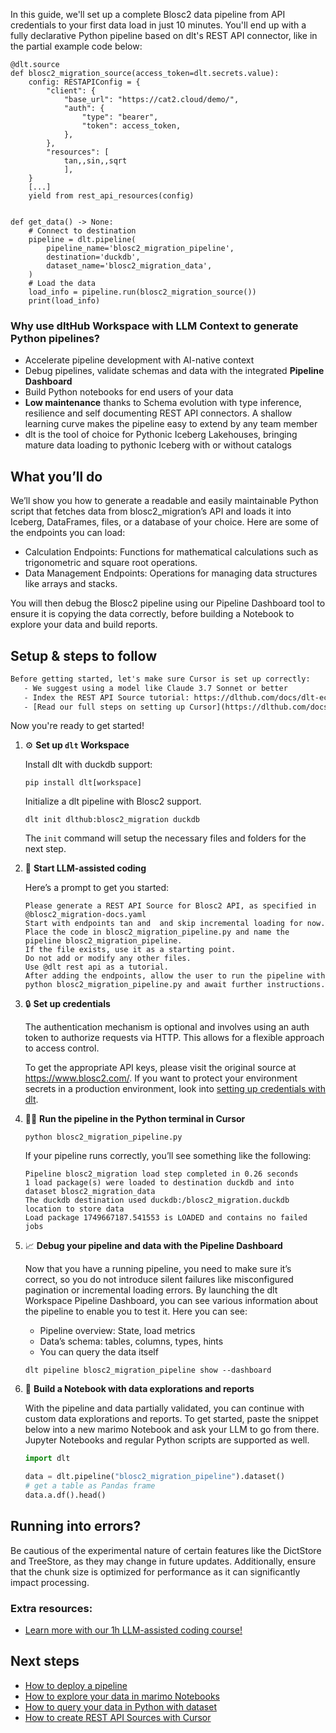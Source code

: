 In this guide, we'll set up a complete Blosc2 data pipeline from API credentials to your first data load in just 10 minutes. You'll end up with a fully declarative Python pipeline based on dlt's REST API connector, like in the partial example code below:

```python-outcome
@dlt.source
def blosc2_migration_source(access_token=dlt.secrets.value):
    config: RESTAPIConfig = {
        "client": {
            "base_url": "https://cat2.cloud/demo/",
            "auth": {
                "type": "bearer",
                "token": access_token,
            },
        },
        "resources": [
            tan,,sin,,sqrt
            ],
    }
    [...]
    yield from rest_api_resources(config)


def get_data() -> None:
    # Connect to destination
    pipeline = dlt.pipeline(
        pipeline_name='blosc2_migration_pipeline',
        destination='duckdb',
        dataset_name='blosc2_migration_data', 
    )
    # Load the data
    load_info = pipeline.run(blosc2_migration_source())
    print(load_info) 
```

### Why use dltHub Workspace with LLM Context to generate Python pipelines?

- Accelerate pipeline development with AI-native context
- Debug pipelines, validate schemas and data with the integrated **Pipeline Dashboard**
- Build Python notebooks for end users of your data
- **Low maintenance** thanks to Schema evolution with type inference, resilience and self documenting REST API connectors. A shallow learning curve makes the pipeline easy to extend by any team member
- dlt is the tool of choice for Pythonic Iceberg Lakehouses, bringing mature data loading to pythonic Iceberg with or without catalogs

## What you’ll do

We’ll show you how to generate a readable and easily maintainable Python script that fetches data from blosc2_migration’s API and loads it into Iceberg, DataFrames, files, or a database of your choice. Here are some of the endpoints you can load:

- Calculation Endpoints: Functions for mathematical calculations such as trigonometric and square root operations.
- Data Management Endpoints: Operations for managing data structures like arrays and stacks.

You will then debug the Blosc2 pipeline using our Pipeline Dashboard tool to ensure it is copying the data correctly, before building a Notebook to explore your data and build reports.

## Setup & steps to follow

```default
Before getting started, let's make sure Cursor is set up correctly:
   - We suggest using a model like Claude 3.7 Sonnet or better
   - Index the REST API Source tutorial: https://dlthub.com/docs/dlt-ecosystem/verified-sources/rest_api/ and add it to context as **@dlt rest api**
   - [Read our full steps on setting up Cursor](https://dlthub.com/docs/dlt-ecosystem/llm-tooling/cursor-restapi#23-configuring-cursor-with-documentation)
```

Now you're ready to get started!

1. ⚙️ **Set up `dlt` Workspace**
    
    Install dlt with duckdb support:
    ```shell
    pip install dlt[workspace]
    ```

    Initialize a dlt pipeline with Blosc2 support.
    ```shell
    dlt init dlthub:blosc2_migration duckdb
    ```

    The `init` command will setup the necessary files and folders for the next step.
    
2. 🤠 **Start LLM-assisted coding**
    
    Here’s a prompt to get you started:
    
    ```prompt
    Please generate a REST API Source for Blosc2 API, as specified in @blosc2_migration-docs.yaml 
    Start with endpoints tan and  and skip incremental loading for now. 
    Place the code in blosc2_migration_pipeline.py and name the pipeline blosc2_migration_pipeline. 
    If the file exists, use it as a starting point. 
    Do not add or modify any other files. 
    Use @dlt rest api as a tutorial. 
    After adding the endpoints, allow the user to run the pipeline with python blosc2_migration_pipeline.py and await further instructions.
    ```

    
3. 🔒 **Set up credentials** 
    
    The authentication mechanism is optional and involves using an auth token to authorize requests via HTTP. This allows for a flexible approach to access control.
    
    To get the appropriate API keys, please visit the original source at https://www.blosc2.com/.
    If you want to protect your environment secrets in a production environment, look into [setting up credentials with dlt](https://dlthub.com/docs/walkthroughs/add_credentials).
    
4. 🏃‍♀️ **Run the pipeline in the Python terminal in Cursor**
    
    ```shell
    python blosc2_migration_pipeline.py
    ```
    
    If your pipeline runs correctly, you’ll see something like the following:
    
    ```shell
    Pipeline blosc2_migration load step completed in 0.26 seconds
    1 load package(s) were loaded to destination duckdb and into dataset blosc2_migration_data
    The duckdb destination used duckdb:/blosc2_migration.duckdb location to store data
    Load package 1749667187.541553 is LOADED and contains no failed jobs
    ```
    
5. 📈 **Debug your pipeline and data with the Pipeline Dashboard**

    Now that you have a running pipeline, you need to make sure it’s correct, so you do not introduce silent failures like misconfigured pagination or incremental loading errors. By launching the dlt Workspace Pipeline Dashboard, you can see various information about the pipeline to enable you to test it. Here you can see:
    - Pipeline overview: State, load metrics
    - Data’s schema: tables, columns, types, hints
    - You can query the data itself
    
    ```shell
    dlt pipeline blosc2_migration_pipeline show --dashboard
    ```
    
6. 🐍 **Build a Notebook with data explorations and reports**

    With the pipeline and data partially validated, you can continue with custom data explorations and reports. To get started, paste the snippet below into a new marimo Notebook and ask your LLM to go from there. Jupyter Notebooks and regular Python scripts are supported as well.

    
    ```python
    import dlt

   data = dlt.pipeline("blosc2_migration_pipeline").dataset()
   # get a table as Pandas frame
   data.a.df().head()
    ```

## Running into errors?

Be cautious of the experimental nature of certain features like the DictStore and TreeStore, as they may change in future updates. Additionally, ensure that the chunk size is optimized for performance as it can significantly impact processing.

### Extra resources:

- [Learn more with our 1h LLM-assisted coding course!](https://www.youtube.com/watch?v=GGid70rnJuM)

## Next steps

- [How to deploy a pipeline](https://dlthub.com/docs/walkthroughs/deploy-a-pipeline)
- [How to explore your data in marimo Notebooks](https://dlthub.com/docs/general-usage/dataset-access/marimo)
- [How to query your data in Python with dataset](https://dlthub.com/docs/general-usage/dataset-access/dataset)
- [How to create REST API Sources with Cursor](https://dlthub.com/docs/dlt-ecosystem/llm-tooling/cursor-restapi)